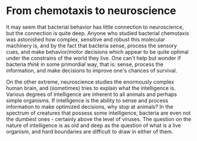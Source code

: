 # From chemotaxis to neuroscience

It may seem that bacterial behavior has little connection to neuroscience, but the connection is quite deep. Anyone who studied bacterial chemotaxis was astonished how complex, sensitive and robust this molecular machinery is, and by the fact that bacteria sense, process the sensory cues, and make behavior/motor decisions which appear to be quite optimal under the constrains of the world they live. One can't help but wonder if bacteria *think* in some primordial way, that is: sense, process the information, and make decisions to improve one's chances of survival.

On the other extreme, neuroscience studies the enormously complex human brain, and (sometimes) tries to explain what the intelligence is. Various degrees of intelligence are inherent to all animals and perhaps simple organisms. If intelligence is the ability to sense and process information to make optimized decisions, why stop at animals? In the spectrum of creatures that possess some intelligence, bacteria are even not the dumbest ones - certainly above the level of viruses. The question on the nature of intelligence is as old and deep as the question of what is a live organism, and hard boundaries are difficult to draw in either of them.
